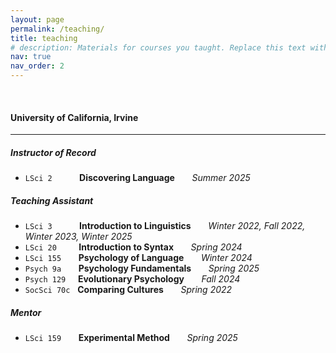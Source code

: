 ```yaml
---
layout: page
permalink: /teaching/
title: teaching
# description: Materials for courses you taught. Replace this text with your description.
nav: true
nav_order: 2
---
```


<p>&nbsp;</p>

#### University of California, Irvine

---

##### Instructor of Record

- `LSci 2`  &nbsp; &nbsp; &nbsp; &nbsp; &nbsp; **Discovering Language** &nbsp; &nbsp; &nbsp; *Summer 2025*

##### Teaching Assistant

- `LSci 3`  &nbsp; &nbsp; &nbsp; &nbsp; &nbsp; **Introduction to Linguistics** &nbsp; &nbsp; &nbsp; *Winter 2022, Fall 2022, Winter 2023, Winter 2025*
- `LSci 20` &nbsp; &nbsp; &nbsp; &nbsp; **Introduction to Syntax** &nbsp; &nbsp; &nbsp; *Spring 2024*
- `LSci 155` &nbsp; &nbsp; &nbsp; **Psychology of Language** &nbsp; &nbsp; &nbsp; *Winter 2024*
- `Psych 9a` &nbsp; &nbsp; &nbsp; **Psychology Fundamentals** &nbsp; &nbsp; &nbsp; *Spring 2025*
- `Psych 129` &nbsp; &nbsp; **Evolutionary Psychology** &nbsp; &nbsp; &nbsp; *Fall 2024*
- `SocSci 70c` &nbsp; **Comparing Cultures** &nbsp; &nbsp; &nbsp; *Spring 2022*

##### Mentor

- `LSci 159` &nbsp; &nbsp; &nbsp; **Experimental Method** &nbsp; &nbsp; &nbsp; *Spring 2025*